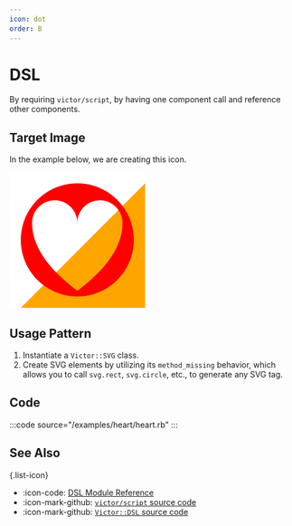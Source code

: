 ```yaml
---
icon: dot
order: B
---
```


# DSL

By requiring `victor/script`, 
by having one component call and reference other components.

## Target Image

In the example below, we are creating this icon.

![](/examples/heart/heart.svg)

## Usage Pattern

1. Instantiate a `Victor::SVG` class.
2. Create SVG elements by utilizing its `method_missing` behavior, which allows
   you to call `svg.rect`, `svg.circle`, etc., to generate any SVG tag.

## Code

:::code source="/examples/heart/heart.rb" :::


## See Also

{.list-icon}
- :icon-code: [DSL Module Reference](/class-reference/dsl)
- :icon-mark-github: [`victor/script` source code](https://github.com/DannyBen/victor/blob/master/lib/victor/script.rb)
- :icon-mark-github: [`Victor::DSL` source code](https://github.com/DannyBen/victor/blob/master/lib/victor/dsl.rb)
